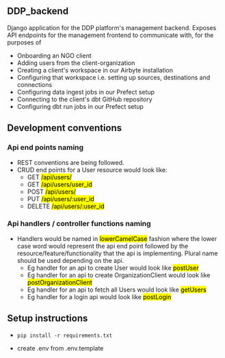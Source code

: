 ## DDP_backend

Django application for the DDP platform's management backend. Exposes API endpoints for the management frontend to communicate with, for the purposes of

-   Onboarding an NGO client
-   Adding users from the client-organization
-   Creating a client's workspace in our Airbyte installation
-   Configuring that workspace i.e. setting up sources, destinations and connections
-   Configuring data ingest jobs in our Prefect setup
-   Connecting to the client's dbt GitHub repository
-   Configuring dbt run jobs in our Prefect setup

## Development conventions

### Api end points naming

-   REST conventions are being followed.
-   CRUD end points for a User resource would look like:
    -   GET <mark>/api/users/</mark>
    -   GET <mark>/api/users/user_id</mark>
    -   POST <mark>/api/users/</mark>
    -   PUT <mark>/api/users/:user_id</mark>
    -   DELETE <mark>/api/users/:user_id</mark>

### Api handlers / controller functions naming

-   Handlers would be named in <mark>lowerCamelCase</mark> fashion where the lower case word would represent the api end point followed by the resource/feature/functionality that the api is implementing. Plural name should be used depending on the api.
    -   Eg handler for an api to create User would look like
        <mark>postUser</mark>
    -   Eg handler for an api to create OrganizationClient would look like
        <mark>postOrganizationClient</mark>
    -   Eg handler for an api to fetch all Users would look like
        <mark>getUsers</mark>
    -   Eg handler for a login api would look like <mark>postLogin</mark>

## Setup instructions

-   `pip install -r requirements.txt`

-   create .env from .env.template
